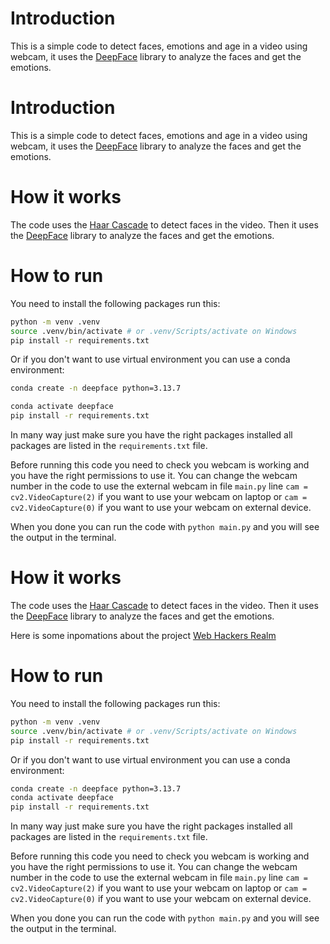 # Introduction
This is a simple code to detect faces, emotions and age in a video using webcam, it uses the [DeepFace](https://github.com/serengil/deepface) library to analyze the faces and get the emotions.
# Introduction
This is a simple code to detect faces, emotions and age in a video using webcam, it uses the [DeepFace](https://github.com/serengil/deepface) library to analyze the faces and get the emotions.

# How it works
The code uses the [Haar Cascade](https://www.geeksforgeeks.org/python/opencv-python-program-face-detection/) to detect faces in the video. Then it uses the [DeepFace](https://github.com/serengil/deepface) library to analyze the faces and get the emotions.


# How to run 
You need to install the following packages run this:

```bash
python -m venv .venv
source .venv/bin/activate # or .venv/Scripts/activate on Windows
pip install -r requirements.txt
```

Or if you don't want to use virtual environment you can use a conda environment:
```bash
conda create -n deepface python=3.13.7

conda activate deepface
pip install -r requirements.txt
```

In many way just make sure you have the right packages installed all packages are listed in the `requirements.txt` file.


Before running this code you need to check you webcam is working and you have the right permissions to use it.
You can change the webcam number in the code to use the external webcam in file `main.py` line `cam = cv2.VideoCapture(2)` if you want to use your webcam on laptop or `cam = cv2.VideoCapture(0)` if you want to use your webcam on external device.

When you done you can run the code with `python main.py` and you will see the output in the terminal.


# How it works
The code uses the [Haar Cascade](https://www.geeksforgeeks.org/python/opencv-python-program-face-detection/) to detect faces in the video. Then it uses the [DeepFace](https://github.com/serengil/deepface) library to analyze the faces and get the emotions.

Here is some inpomations about the project [Web Hackers Realm](https://www.hackersrealm.net/post/gender-and-age-prediction-using-python) 


# How to run 
You need to install the following packages run this:

```bash
python -m venv .venv
source .venv/bin/activate # or .venv/Scripts/activate on Windows
pip install -r requirements.txt
```

Or if you don't want to use virtual environment you can use a conda environment:
```bash
conda create -n deepface python=3.13.7
conda activate deepface
pip install -r requirements.txt
```

In many way just make sure you have the right packages installed all packages are listed in the `requirements.txt` file.


Before running this code you need to check you webcam is working and you have the right permissions to use it.
You can change the webcam number in the code to use the external webcam in file `main.py` line `cam = cv2.VideoCapture(2)` if you want to use your webcam on laptop or `cam = cv2.VideoCapture(0)` if you want to use your webcam on external device.

When you done you can run the code with `python main.py` and you will see the output in the terminal.

